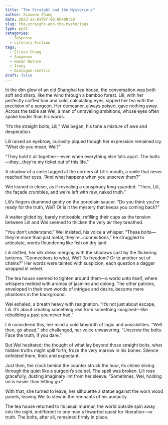 ```yaml
---
title: "The Straight and the Mysterious"
author: Xiaowen Zhang
date: 2023-12-01T07:00:00+08:00
slug: the-straight-and-the-mysterious
type: post
categories:
  - Suspense
  - Literary Fiction
tags:
  - Eileen Chang
  - Suspense
  - Human Nature
  - Irony
  - Dialogue-centric
draft: false
---
```


In the dim glow of an old Shanghai tea house, the conversation was both soft and sharp, like the wind through a bamboo forest. Lili, with her perfectly coiffed hair and cold, calculating eyes, sipped her tea with the precision of a surgeon. Her demeanor, always poised, gave nothing away. Across the table sat Wei, a man of unraveling ambitions, whose eyes often spoke louder than his words.

“It’s the straight bolts, Lili," Wei began, his tone a mixture of awe and desperation.

Lili raised an eyebrow, curiosity piqued though her expression remained icy. “What do you mean, Wei?”

"They hold it all together—even when everything else falls apart. The bolts—they...they’re my ticket out of this life."

A shadow of a smile tugged at the corners of Lili’s mouth, a smile that never reached her eyes. “And what happens when you unscrew them?”

Wei leaned in closer, as if revealing a conspiracy long-guarded. “Then, Lili, the façade crumbles, and we’re left with raw, naked truth.”

Lili’s fingers drummed gently on the porcelain saucer. “Do you think you're ready for the truth, Wei? Or is it the mystery that keeps you coming back?”

A waiter glided by, barely noticeable, refilling their cups as the tension between Lili and Wei seemed to thicken the very air they breathed.

“You don’t understand,” Wei insisted, his voice a whisper. “These bolts—they’re more than just metal, they’re...connections,” he struggled to articulate, words floundering like fish on dry land.

Lili shifted, her silk dress merging with the shadows cast by the flickering lanterns. “Connections to what, Wei? To freedom? Or to another set of chains?” Her words were tainted with suspicion, each question a dagger wrapped in velvet.

The tea house seemed to tighten around them—a world unto itself, where whispers melded with aromas of jasmine and oolong. The other patrons, enveloped in their own worlds of intrigue and desire, became mere phantoms in the background.

Wei exhaled, a breath heavy with resignation. “It’s not just about escape, Lili. It’s about creating something real from something imagined—like rebuilding a past you never had.”

Lili considered this, her mind a cold labyrinth of logic and possibilities. “Well then, go ahead,” she challenged, her voice unwavering. “Unscrew the bolts. Face the truth, if you dare.”

But Wei hesitated; the thought of what lay beyond those straight bolts, what hidden truths might spill forth, froze the very marrow in his bones. Silence enfolded them, thick and expectant.

Just then, the clock behind the counter struck the hour, its chime slicing through the quiet like a surgeon’s scalpel. The spell was broken. Lili rose gracefully, dusting imaginary lint from her sleeve. “Sometimes, Wei, holding on is easier than letting go.”

With that, she turned to leave, her silhouette a statue against the worn wood panels, leaving Wei to stew in the remnants of his audacity.

The tea house returned to its usual murmur, the world outside spin away into the night, indifferent to one man's thwarted quest for liberation—or truth. The bolts, after all, remained firmly in place.